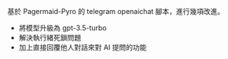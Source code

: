 基於 Pagermaid-Pyro 的 telegram openaichat 腳本，進行幾項改進。

* 將模型升級為 gpt-3.5-turbo
* 解決執行緒死鎖問題
* 加上直接回覆他人對話來對 AI 提問的功能
